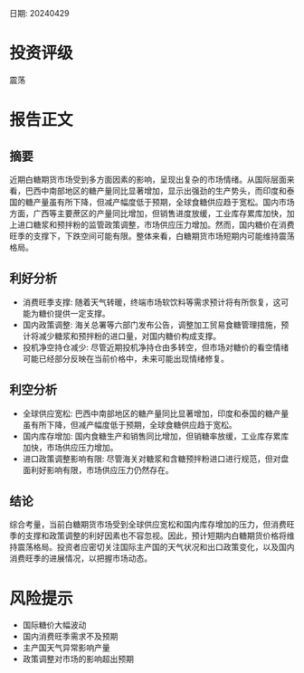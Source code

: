 
日期: 20240429

# 投资评级

震荡

# 报告正文

## 摘要

近期白糖期货市场受到多方面因素的影响，呈现出复杂的市场情绪。从国际层面来看，巴西中南部地区的糖产量同比显著增加，显示出强劲的生产势头，而印度和泰国的糖产量虽有所下降，但减产幅度低于预期，全球食糖供应趋于宽松。国内市场方面，广西等主要蔗区的产量同比增加，但销售进度放缓，工业库存累库加快，加上进口糖浆和预拌粉的监管政策调整，市场供应压力增加。然而，国内糖价在消费旺季的支撑下，下跌空间可能有限。整体来看，白糖期货市场短期内可能维持震荡格局。

## 利好分析

* 消费旺季支撑: 随着天气转暖，终端市场软饮料等需求预计将有所恢复，这可能为糖价提供一定支撑。
* 国内政策调整: 海关总署等六部门发布公告，调整加工贸易食糖管理措施，预计将减少糖浆和预拌粉的进口量，对国内糖价构成支撑。
* 投机净空持仓减少: 尽管近期投机净持仓由多转空，但市场对糖价的看空情绪可能已经部分反映在当前价格中，未来可能出现情绪修复。

## 利空分析

* 全球供应宽松: 巴西中南部地区的糖产量同比显著增加，印度和泰国的糖产量虽有所下降，但减产幅度低于预期，全球食糖供应趋于宽松。
* 国内库存增加: 国内食糖生产和销售同比增加，但销糖率放缓，工业库存累库加快，市场供应压力增加。
* 进口政策调整影响有限: 尽管海关对糖浆和含糖预拌粉进口进行规范，但对盘面利好影响有限，市场供应压力仍然存在。

## 结论

综合考量，当前白糖期货市场受到全球供应宽松和国内库存增加的压力，但消费旺季的支撑和政策调整的利好因素也不容忽视。因此，预计短期内白糖期货价格将维持震荡格局。投资者应密切关注国际主产国的天气状况和出口政策变化，以及国内消费旺季的进展情况，以把握市场动态。

# 风险提示

* 国际糖价大幅波动
* 国内消费旺季需求不及预期
* 主产国天气异常影响产量
* 政策调整对市场的影响超出预期
